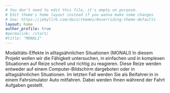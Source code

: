 ```yaml
---
# You don't need to edit this file, it's empty on purpose.
# Edit theme's home layout instead if you wanna make some changes
# See: https://jekyllrb.com/docs/themes/#overriding-theme-defaults
layout: home
author_profile: true
#permalink: /start/
#title: "MONALI"
---
```


Modalitäts-Effekte in alltagsähnlichen Situationen (MONALI)
In diesem Projekt wollen wir die Fähigkeit untersuchen, in einfachen und in komplexen Situationen auf Reize schnell und richtig zu reagieren. 
Diese Reize werden entweder auf einem Computer-Bildschirm dargeboten oder in alltagsähnlichen Situationen. 
Im letzten Fall werden Sie als Beifahrer:in in einem Fahrsimulator Auto mitfahren. 
Dabei werden Ihnen während der Fahrt Aufgaben gestellt. 
